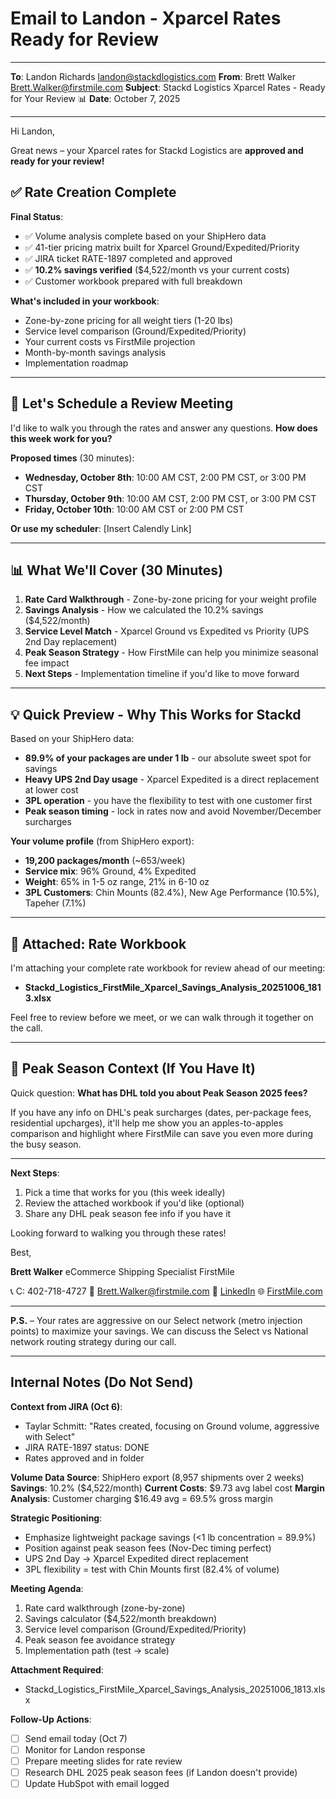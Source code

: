 # Email to Landon - Xparcel Rates Ready for Review

---

**To**: Landon Richards <landon@stackdlogistics.com>
**From**: Brett Walker <Brett.Walker@firstmile.com>
**Subject**: Stackd Logistics Xparcel Rates - Ready for Your Review 📊
**Date**: October 7, 2025

---

Hi Landon,

Great news – your Xparcel rates for Stackd Logistics are **approved and ready for your review!**

## ✅ Rate Creation Complete

**Final Status**:
- ✅ Volume analysis complete based on your ShipHero data
- ✅ 41-tier pricing matrix built for Xparcel Ground/Expedited/Priority
- ✅ JIRA ticket RATE-1897 completed and approved
- ✅ **10.2% savings verified** ($4,522/month vs your current costs)
- ✅ Customer workbook prepared with full breakdown

**What's included in your workbook**:
- Zone-by-zone pricing for all weight tiers (1-20 lbs)
- Service level comparison (Ground/Expedited/Priority)
- Your current costs vs FirstMile projection
- Month-by-month savings analysis
- Implementation roadmap

---

## 📅 Let's Schedule a Review Meeting

I'd like to walk you through the rates and answer any questions. **How does this week work for you?**

**Proposed times** (30 minutes):
- **Wednesday, October 8th**: 10:00 AM CST, 2:00 PM CST, or 3:00 PM CST
- **Thursday, October 9th**: 10:00 AM CST, 2:00 PM CST, or 3:00 PM CST
- **Friday, October 10th**: 10:00 AM CST or 2:00 PM CST

**Or use my scheduler**: [Insert Calendly Link]

---

## 📊 What We'll Cover (30 Minutes)

1. **Rate Card Walkthrough** - Zone-by-zone pricing for your weight profile
2. **Savings Analysis** - How we calculated the 10.2% savings ($4,522/month)
3. **Service Level Match** - Xparcel Ground vs Expedited vs Priority (UPS 2nd Day replacement)
4. **Peak Season Strategy** - How FirstMile can help you minimize seasonal fee impact
5. **Next Steps** - Implementation timeline if you'd like to move forward

---

## 💡 Quick Preview - Why This Works for Stackd

Based on your ShipHero data:
- **89.9% of your packages are under 1 lb** - our absolute sweet spot for savings
- **Heavy UPS 2nd Day usage** - Xparcel Expedited is a direct replacement at lower cost
- **3PL operation** - you have the flexibility to test with one customer first
- **Peak season timing** - lock in rates now and avoid November/December surcharges

**Your volume profile** (from ShipHero export):
- **19,200 packages/month** (~653/week)
- **Service mix**: 96% Ground, 4% Expedited
- **Weight**: 65% in 1-5 oz range, 21% in 6-10 oz
- **3PL Customers**: Chin Mounts (82.4%), New Age Performance (10.5%), Tapeher (7.1%)

---

## 📎 Attached: Rate Workbook

I'm attaching your complete rate workbook for review ahead of our meeting:
- **Stackd_Logistics_FirstMile_Xparcel_Savings_Analysis_20251006_1813.xlsx**

Feel free to review before we meet, or we can walk through it together on the call.

---

## 🎯 Peak Season Context (If You Have It)

Quick question: **What has DHL told you about Peak Season 2025 fees?**

If you have any info on DHL's peak surcharges (dates, per-package fees, residential upcharges), it'll help me show you an apples-to-apples comparison and highlight where FirstMile can save you even more during the busy season.

---

**Next Steps**:
1. Pick a time that works for you (this week ideally)
2. Review the attached workbook if you'd like (optional)
3. Share any DHL peak season fee info if you have it

Looking forward to walking you through these rates!

Best,

**Brett Walker**
eCommerce Shipping Specialist
FirstMile

📞 C: 402-718-4727
📧 Brett.Walker@firstmile.com
🔗 [LinkedIn](https://www.linkedin.com/in/brett-walker)
🌐 [FirstMile.com](https://www.firstmile.com)

---

**P.S.** – Your rates are aggressive on our Select network (metro injection points) to maximize your savings. We can discuss the Select vs National network routing strategy during our call.

---

## Internal Notes (Do Not Send)

**Context from JIRA (Oct 6)**:
- Taylar Schmitt: "Rates created, focusing on Ground volume, aggressive with Select"
- JIRA RATE-1897 status: DONE
- Rates approved and in folder

**Volume Data Source**: ShipHero export (8,957 shipments over 2 weeks)
**Savings**: 10.2% ($4,522/month)
**Current Costs**: $9.73 avg label cost
**Margin Analysis**: Customer charging $16.49 avg = 69.5% gross margin

**Strategic Positioning**:
- Emphasize lightweight package savings (<1 lb concentration = 89.9%)
- Position against peak season fees (Nov-Dec timing perfect)
- UPS 2nd Day → Xparcel Expedited direct replacement
- 3PL flexibility = test with Chin Mounts first (82.4% of volume)

**Meeting Agenda**:
1. Rate card walkthrough (zone-by-zone)
2. Savings calculator ($4,522/month breakdown)
3. Service level comparison (Ground/Expedited/Priority)
4. Peak season fee avoidance strategy
5. Implementation path (test → scale)

**Attachment Required**:
- Stackd_Logistics_FirstMile_Xparcel_Savings_Analysis_20251006_1813.xlsx

**Follow-Up Actions**:
- [ ] Send email today (Oct 7)
- [ ] Monitor for Landon response
- [ ] Prepare meeting slides for rate review
- [ ] Research DHL 2025 peak season fees (if Landon doesn't provide)
- [ ] Update HubSpot with email logged
